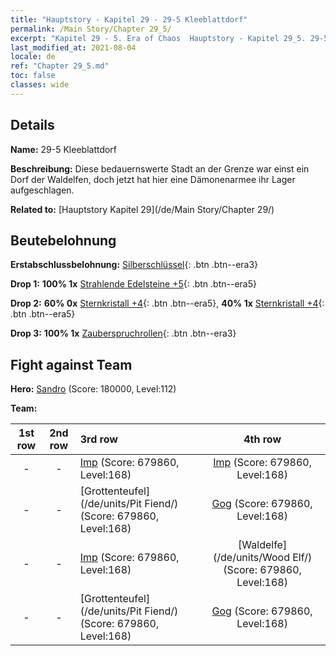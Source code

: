 ```yaml
---
title: "Hauptstory - Kapitel 29 - 29-5 Kleeblattdorf"
permalink: /Main Story/Chapter 29_5/
excerpt: "Kapitel 29 - 5. Era of Chaos  Hauptstory - Kapitel 29_5. 29-5 Kleeblattdorf"
last_modified_at: 2021-08-04
locale: de
ref: "Chapter 29_5.md"
toc: false
classes: wide
---
```


## Details

 **Name:** 29-5 Kleeblattdorf

 **Beschreibung:** Diese bedauernswerte Stadt an der Grenze war einst ein Dorf der Waldelfen, doch jetzt hat hier eine Dämonenarmee ihr Lager aufgeschlagen.

 **Related to:** [Hauptstory Kapitel 29](/de/Main Story/Chapter 29/)

## Beutebelohnung

 **Erstabschlussbelohnung:** [Silberschlüssel](/ItemsDE/con_693/){: .btn .btn--era3}

 **Drop 1:** **100% 1x** [Strahlende Edelsteine +5](/ItemsDE/mat_100/){: .btn .btn--era5}

 **Drop 2:** **60% 0x** [Sternkristall +4](/ItemsDE/mat_94/){: .btn .btn--era5}, **40% 1x** [Sternkristall +4](/ItemsDE/mat_94/){: .btn .btn--era5}

 **Drop 3:** **100% 1x** [Zauberspruchrollen](/ItemsDE/con_694/){: .btn .btn--era3}


## Fight against Team
 **Hero:** [Sandro](/de/heroes/Sandro/) (Score: 180000, Level:112)

 **Team:**


  | 1st row | 2nd row | 3rd row | 4th row |
  |:----:|:----:|:----|:----:|
  | - | - | [Imp](/de/units/Imp/) (Score: 679860, Level:168)  | [Imp](/de/units/Imp/) (Score: 679860, Level:168)  |
  | - | - | [Grottenteufel](/de/units/Pit Fiend/) (Score: 679860, Level:168)  | [Gog](/de/units/Gog/) (Score: 679860, Level:168)  |
  | - | - | [Imp](/de/units/Imp/) (Score: 679860, Level:168)  | [Waldelfe](/de/units/Wood Elf/) (Score: 679860, Level:168)  |
  | - | - | [Grottenteufel](/de/units/Pit Fiend/) (Score: 679860, Level:168)  | [Gog](/de/units/Gog/) (Score: 679860, Level:168)  |


